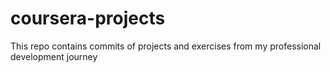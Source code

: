 # coursera-projects
This repo contains commits of projects and exercises from my professional development journey
